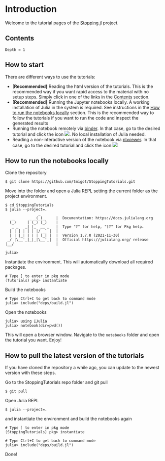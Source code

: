 # Introduction

Welcome to the tutorial pages of the [Stopping.jl](https://github.com/tmigot/Stopping.jl) project.

## Contents

```@contents
Depth = 1
```

## How to start

There are different ways to use the tutorials:

- **[Recommended]** Reading the html version of the tutorials. This is the recommended way if you want rapid access to the material with no setup steps. Simply click in one of the links in the [Contents](@ref) section.
- **[Recommended]** Running the Jupyter notebooks locally. A working installation of Julia in the system is required. See instructions in the [How to run the notebooks locally](@ref) section. This is the recommended way to follow the tutorials if you want to run the code and inspect the generated results
- Running the notebook remotely via [binder](https://mybinder.org). In that case, go to the desired tutorial and click the icon ![](https://mybinder.org/badge_logo.svg). No local installation of Julia needed.
- Reading a non-interactive version of the notebook via [nbviewer](https://nbviewer.jupyter.org/). In that case, go to the desired tutorial and click the icon ![](https://img.shields.io/badge/show-nbviewer-579ACA.svg)

## How to run the notebooks locally

Clone the repository
```
$ git clone https://github.com/tmigot/StoppingTutorials.git
```

Move into the folder and open a Julia REPL setting the current folder as the project environment. 
```
$ cd StoppingTutorials
$ julia --project=.
               _
   _       _ _(_)_     |  Documentation: https://docs.julialang.org
  (_)     | (_) (_)    |
   _ _   _| |_  __ _   |  Type "?" for help, "]?" for Pkg help.
  | | | | | | |/ _` |  |
  | | |_| | | | (_| |  |  Version 1.7.0 (2021-11-30)
 _/ |\__'_|_|_|\__'_|  |  Official https://julialang.org/ release
|__/                   |

julia> 

```

Instantiate the environment. This will automatically download all required packages.
```
# Type ] to enter in pkg mode
(Tutorials) pkg> instantiate
```

Build the notebooks
```
# Type Ctrl+C to get back to command mode
julia> include("deps/build.jl")
```

Open the notebooks
```
julia> using IJulia
julia> notebook(dir=pwd())
```
This will open a browser window. Navigate to the `notebooks` folder and open the tutorial you want. Enjoy!

## How to pull the latest version of the tutorials

If you have cloned the repository a while ago, you can update to the newest version with these steps.

Go to the StoppingTutorials repo folder and git pull
```
$ git pull
```
Open Julia REPL
```
$ julia --project=.

```
and instantiate the environment and build the notebooks again
```
# Type ] to enter in pkg mode
(StoppingTutorials) pkg> instantiate

# Type Ctrl+C to get back to command mode
julia> include("deps/build.jl")
```

Done!
